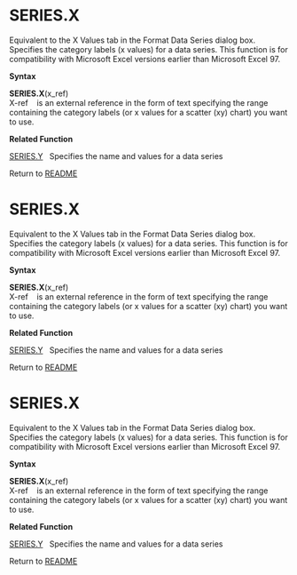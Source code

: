 # SERIES.X

Equivalent to the X Values tab in the Format Data Series dialog box.
Specifies the category labels (x values) for a data series. This
function is for compatibility with Microsoft Excel versions earlier than
Microsoft Excel 97.

**Syntax**

**SERIES.X**(x\_ref)  
X-ref&nbsp;&nbsp;&nbsp;&nbsp;is an external reference in the form of
text specifying the range containing the category labels (or x values
for a scatter (xy) chart) you want to use.

**Related Function**

[SERIES.Y](SERIES.Y.md)&nbsp;&nbsp;&nbsp;Specifies the name and values for a data
series



Return to [README](README.md#S)

# SERIES.X

Equivalent to the X Values tab in the Format Data Series dialog box.
Specifies the category labels (x values) for a data series. This
function is for compatibility with Microsoft Excel versions earlier than
Microsoft Excel 97.

**Syntax**

**SERIES.X**(x\_ref)  
X-ref&nbsp;&nbsp;&nbsp;&nbsp;is an external reference in the form of
text specifying the range containing the category labels (or x values
for a scatter (xy) chart) you want to use.

**Related Function**

[SERIES.Y](SERIES.Y.md)&nbsp;&nbsp;&nbsp;Specifies the name and values for a data
series



Return to [README](README.md#S)

# SERIES.X

Equivalent to the X Values tab in the Format Data Series dialog box.
Specifies the category labels (x values) for a data series. This
function is for compatibility with Microsoft Excel versions earlier than
Microsoft Excel 97.

**Syntax**

**SERIES.X**(x\_ref)  
X-ref&nbsp;&nbsp;&nbsp;&nbsp;is an external reference in the form of
text specifying the range containing the category labels (or x values
for a scatter (xy) chart) you want to use.

**Related Function**

[SERIES.Y](SERIES.Y.md)&nbsp;&nbsp;&nbsp;Specifies the name and values for a data
series



Return to [README](README.md#S)

